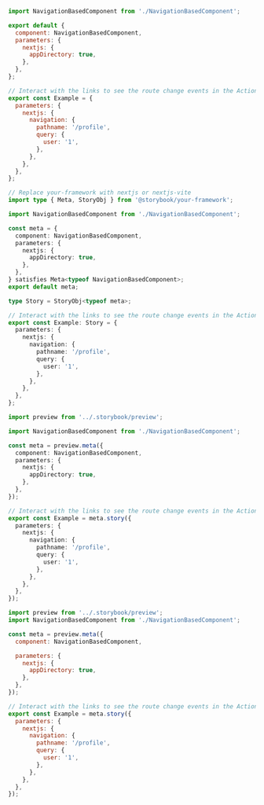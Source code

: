 ```js filename="NavigationBasedComponent.stories.js" renderer="react" language="js" tabTitle="CSF 3"
import NavigationBasedComponent from './NavigationBasedComponent';

export default {
  component: NavigationBasedComponent,
  parameters: {
    nextjs: {
      appDirectory: true,
    },
  },
};

// Interact with the links to see the route change events in the Actions panel.
export const Example = {
  parameters: {
    nextjs: {
      navigation: {
        pathname: '/profile',
        query: {
          user: '1',
        },
      },
    },
  },
};
```

```ts filename="NavigationBasedComponent.stories.ts" renderer="react" language="ts" tabTitle="CSF 3"
// Replace your-framework with nextjs or nextjs-vite
import type { Meta, StoryObj } from '@storybook/your-framework';

import NavigationBasedComponent from './NavigationBasedComponent';

const meta = {
  component: NavigationBasedComponent,
  parameters: {
    nextjs: {
      appDirectory: true,
    },
  },
} satisfies Meta<typeof NavigationBasedComponent>;
export default meta;

type Story = StoryObj<typeof meta>;

// Interact with the links to see the route change events in the Actions panel.
export const Example: Story = {
  parameters: {
    nextjs: {
      navigation: {
        pathname: '/profile',
        query: {
          user: '1',
        },
      },
    },
  },
};
```

```ts filename="NavigationBasedComponent.stories.ts" renderer="react" language="ts" tabTitle="CSF Next 🧪"
import preview from '../.storybook/preview';

import NavigationBasedComponent from './NavigationBasedComponent';

const meta = preview.meta({
  component: NavigationBasedComponent,
  parameters: {
    nextjs: {
      appDirectory: true,
    },
  },
});

// Interact with the links to see the route change events in the Actions panel.
export const Example = meta.story({
  parameters: {
    nextjs: {
      navigation: {
        pathname: '/profile',
        query: {
          user: '1',
        },
      },
    },
  },
});
```

<!-- JS snippets still needed while providing both CSF 3 & Next -->

```js filename="NavigationBasedComponent.stories.js" renderer="react" language="js" tabTitle="CSF Next 🧪"
import preview from '../.storybook/preview';
import NavigationBasedComponent from './NavigationBasedComponent';

const meta = preview.meta({
  component: NavigationBasedComponent,

  parameters: {
    nextjs: {
      appDirectory: true,
    },
  },
});

// Interact with the links to see the route change events in the Actions panel.
export const Example = meta.story({
  parameters: {
    nextjs: {
      navigation: {
        pathname: '/profile',
        query: {
          user: '1',
        },
      },
    },
  },
});
```
